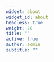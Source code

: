 ```yaml
---
widget: about
widget_id: about
headless: true
weight: 20
title: ""
active: true
author: admin
subtitle: ""
---
```

